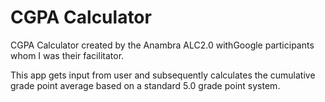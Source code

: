 # CGPA Calculator
CGPA Calculator created by the Anambra ALC2.0 withGoogle participants whom I was their facilitator.

This app gets input from user and subsequently calculates the cumulative grade point average based on a standard 5.0 grade point system.

